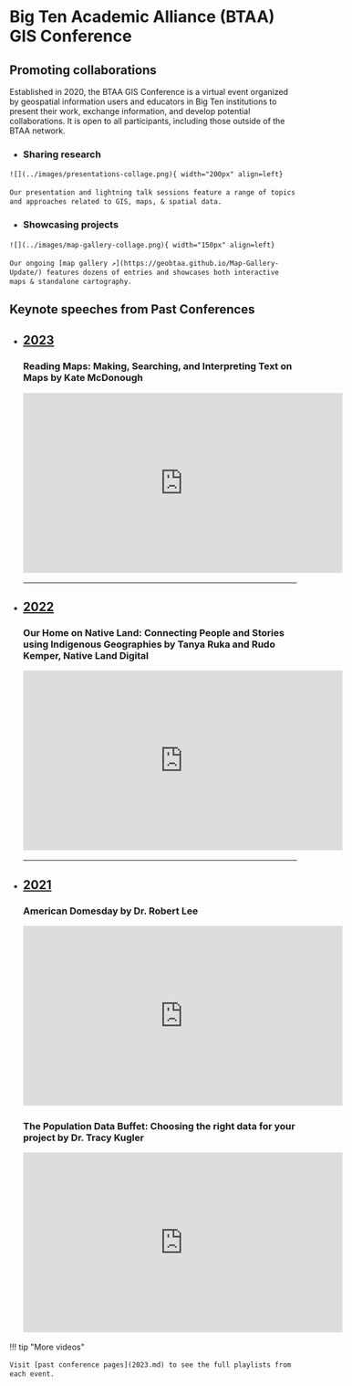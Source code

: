 # Big Ten Academic Alliance (BTAA) GIS Conference

## Promoting collaborations

Established in 2020, the BTAA GIS Conference is a virtual event organized by geospatial information users and educators in Big Ten institutions to present their work, exchange information, and develop potential collaborations. It is open to all participants, including those outside of the BTAA network. 

<div class="grid cards" markdown>

-    ### Sharing research

    ![](../images/presentations-collage.png){ width="200px" align=left}
    
    Our presentation and lightning talk sessions feature a range of topics and approaches related to GIS, maps, & spatial data.
    
-    ### Showcasing projects

    ![](../images/map-gallery-collage.png){ width="150px" align=left}

    Our ongoing [map gallery ↗](https://geobtaa.github.io/Map-Gallery-Update/) features dozens of entries and showcases both interactive maps & standalone cartography.

</div>

## Keynote speeches from Past Conferences

<div class="grid cards" markdown>

-   ## [2023](2023.md)

    ###  Reading Maps: Making, Searching, and Interpreting Text on Maps by Kate McDonough
    
    <iframe width="560" height="315" src="https://www.youtube.com/embed/vDi-5DYTtFU?si=fbd4H-j7-2erPaGQ" title="YouTube video player" frameborder="0" allow="accelerometer; autoplay; clipboard-write; encrypted-media; gyroscope; picture-in-picture; web-share" allowfullscreen></iframe>
    
    

    ---
 </div>   
<div class="grid cards" markdown>

    
-   ## [2022](2022.md)

    ### Our Home on Native Land: Connecting People and Stories using Indigenous Geographies by Tanya Ruka and Rudo Kemper, Native Land Digital
    
    <iframe width="560" height="315" src="https://www.youtube.com/embed/ATUgXF1C-bI?si=Wt18uoquZ0WFd3mH" title="YouTube video player" frameborder="0" allow="accelerometer; autoplay; clipboard-write; encrypted-media; gyroscope; picture-in-picture; web-share" allowfullscreen></iframe>

    ---
    
 </div>
<div class="grid cards" markdown>

-   ## [2021](2021.md)

    
    ### American Domesday by Dr. Robert Lee
    
    <iframe width="560" height="315" src="https://www.youtube.com/embed/Bdn1MmmC-yo?si=D72IkokqL4PZxfD_" title="YouTube video player" frameborder="0" allow="accelerometer; autoplay; clipboard-write; encrypted-media; gyroscope; picture-in-picture; web-share" allowfullscreen></iframe>
    
    
    ### The Population Data Buffet: Choosing the right data for your project by Dr. Tracy Kugler
    
    <iframe width="560" height="315" src="https://www.youtube.com/embed/M9qf5xALEIU?si=SCErNgHTS-AWb8tY" title="YouTube video player" frameborder="0" allow="accelerometer; autoplay; clipboard-write; encrypted-media; gyroscope; picture-in-picture; web-share" allowfullscreen></iframe>
    
 </div>
  
!!! tip "More videos"

    Visit [past conference pages](2023.md) to see the full playlists from each event.